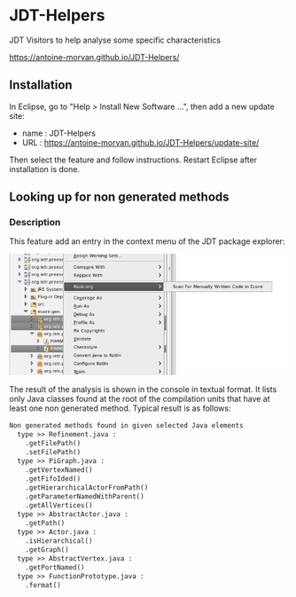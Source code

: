 # JDT-Helpers

JDT Visitors to help analyse some specific characteristics

https://antoine-morvan.github.io/JDT-Helpers/

## Installation

In Eclipse, go to "Help > Install New Software ...", then add a new update site:
   * name : JDT-Helpers
   * URL : https://antoine-morvan.github.io/JDT-Helpers/update-site/

Then select the feature and follow instructions. Restart Eclipse after installation is done.

## Looking up for non generated methods

### Description

This feature add an entry in the context menu of the JDT package explorer:

![Context Menu Example](docs/context_menu.png)

The result of the analysis is shown in the console in textual format. It lists only Java classes found at the root of the compilation units that have at least one non generated method. Typical result is as follows:

```
Non generated methods found in given selected Java elements
  type >> Refinement.java :
    .getFilePath()
    .setFilePath()
  type >> PiGraph.java :
    .getVertexNamed()
    .getFifoIded()
    .getHierarchicalActorFromPath()
    .getParameterNamedWithParent()
    .getAllVertices()
  type >> AbstractActor.java :
    .getPath()
  type >> Actor.java :
    .isHierarchical()
    .getGraph()
  type >> AbstractVertex.java :
    .getPortNamed()
  type >> FunctionPrototype.java :
    .format()
```
